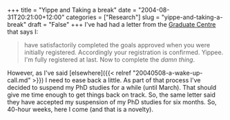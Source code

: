 +++
title = "Yippe and Taking a break"
date = "2004-08-31T20:21:00+12:00"
categories = ["Research"]
slug = "yippe-and-taking-a-break"
draft = "False"
+++
I've had had a letter from the [Graduate
Centre](http://www.auckland.ac.nz/postgraduate/) that says I:
>
>  have satisfactorily completed the goals approved when you were
initially registered. Accordingly your registration is confirmed.
Yippee. I'm fully registered at last. Now to complete the _damn
thing_.

However, as I've said
[elsewhere]({{< relref "20040508-a-wake-up-call.md" >}})
I need to ease back a little. As part of that process I've decided to suspend
my PhD studies for a while (until March). That should give me time enough to
get things back on track.  So, the same letter said they have accepted my
suspension of my PhD studies for six months. So, 40-hour weeks, here I come
(and that is a novelty).

